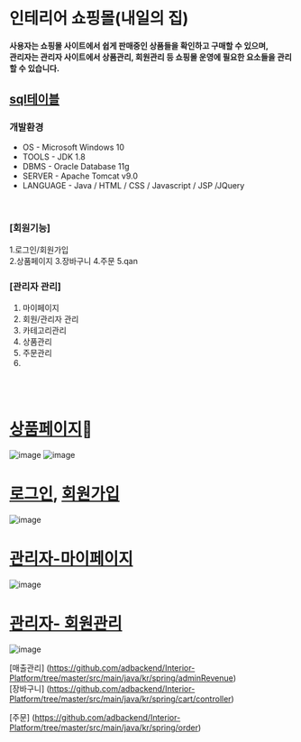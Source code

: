 # 인테리어 쇼핑몰(내일의 집)

#### 사용자는 쇼핑몰 사이트에서 쉽게 판매중인 상품들을 확인하고 구매할 수 있으며,<br/>관리자는 관리자 사이트에서 상품관리, 회원관리 등 쇼핑몰 운영에 필요한 요소들을 관리 할 수 있습니다. 


## [sql테이블](https://github.com/adbackend/Interior-Platform/blob/master/src/main/webapp/sql/LastEdit_table.sql)<br/>


### 개발환경
* OS - Microsoft Windows 10
* TOOLS - JDK 1.8
* DBMS - Oracle Database 11g
* SERVER - Apache Tomcat v9.0
* LANGUAGE - Java / HTML / CSS / Javascript / JSP /JQuery

<br>

### [회원기능] 
1.로그인/회원가입<br>
2.상품페이지
3.장바구니
4.주문
5.qan

### [관리자 관리]
1. 마이페이지
2. 회원/관리자 관리
3. 카테고리관리
4. 상품관리
5. 주문관리
6. 

<br><br>

 # [상품페이지](https://github.com/adbackend/Interior-Platform/tree/master/src/main/java/kr/spring/product):pushpin:<br>
![image](https://user-images.githubusercontent.com/94349690/147401592-f5c00fa9-dfc6-4131-b466-60b05d88065b.png)
![image](https://user-images.githubusercontent.com/94349690/147401611-35171fe1-67d3-4ef2-9cdf-8f663b8e6951.png)
<br>

# [로그인](https://github.com/adbackend/Interior-Platform/tree/master/src/main/java/kr/spring/login), [회원가입](https://github.com/adbackend/Interior-Platform/tree/master/src/main/java/kr/spring/member)<br>
![image](https://user-images.githubusercontent.com/94349690/150127873-5f5eb3c8-3f09-4050-855d-0906cba11f2f.png)<br>

# [관리자-마이페이지](https://github.com/adbackend/Interior-Platform/tree/master/src/main/java/kr/spring/adminInfo)<br>
![image](https://user-images.githubusercontent.com/94349690/150128102-8ab4e915-55c8-49fc-9c15-133df41f5780.png)

# [관리자- 회원관리](https://github.com/adbackend/Interior-Platform/tree/master/src/main/java/kr/spring/adminMember)<br>
![image](https://user-images.githubusercontent.com/94349690/150128146-0a3575f7-1bc1-48d2-b9a8-33990d92c4c7.png) <br>

[매출관리] (https://github.com/adbackend/Interior-Platform/tree/master/src/main/java/kr/spring/adminRevenue)<br>
[장바구니] (https://github.com/adbackend/Interior-Platform/tree/master/src/main/java/kr/spring/cart/controller)<br>

[주문] (https://github.com/adbackend/Interior-Platform/tree/master/src/main/java/kr/spring/order)





